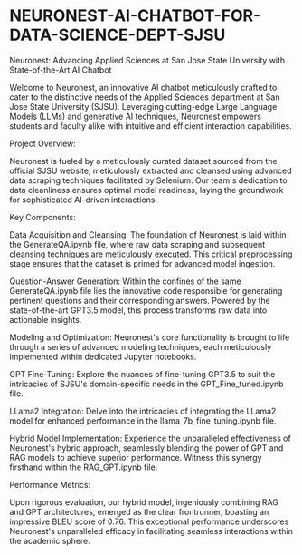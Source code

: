 # NEURONEST-AI-CHATBOT-FOR-DATA-SCIENCE-DEPT-SJSU
Neuronest: Advancing Applied Sciences at San Jose State University with State-of-the-Art AI Chatbot

Welcome to Neuronest, an innovative AI chatbot meticulously crafted to cater to the distinctive needs of the Applied Sciences department at San Jose State University (SJSU). Leveraging cutting-edge Large Language Models (LLMs) and generative AI techniques, Neuronest empowers students and faculty alike with intuitive and efficient interaction capabilities.

Project Overview:

Neuronest is fueled by a meticulously curated dataset sourced from the official SJSU website, meticulously extracted and cleansed using advanced data scraping techniques facilitated by Selenium. Our team's dedication to data cleanliness ensures optimal model readiness, laying the groundwork for sophisticated AI-driven interactions.

Key Components:

Data Acquisition and Cleansing: The foundation of Neuronest is laid within the GenerateQA.ipynb file, where raw data scraping and subsequent cleansing techniques are meticulously executed. This critical preprocessing stage ensures that the dataset is primed for advanced model ingestion.

Question-Answer Generation: Within the confines of the same GenerateQA.ipynb file lies the innovative code responsible for generating pertinent questions and their corresponding answers. Powered by the state-of-the-art GPT3.5 model, this process transforms raw data into actionable insights.

Modeling and Optimization: Neuronest's core functionality is brought to life through a series of advanced modeling techniques, each meticulously implemented within dedicated Jupyter notebooks.

GPT Fine-Tuning: Explore the nuances of fine-tuning GPT3.5 to suit the intricacies of SJSU's domain-specific needs in the GPT_Fine_tuned.ipynb file.

LLama2 Integration: Delve into the intricacies of integrating the LLama2 model for enhanced performance in the llama_7b_fine_tuning.ipynb file.

Hybrid Model Implementation: Experience the unparalleled effectiveness of Neuronest's hybrid approach, seamlessly blending the power of GPT and RAG models to achieve superior performance. Witness this synergy firsthand within the RAG_GPT.ipynb file.

Performance Metrics:

Upon rigorous evaluation, our hybrid model, ingeniously combining RAG and GPT architectures, emerged as the clear frontrunner, boasting an impressive BLEU score of 0.76. This exceptional performance underscores Neuronest's unparalleled efficacy in facilitating seamless interactions within the academic sphere.
